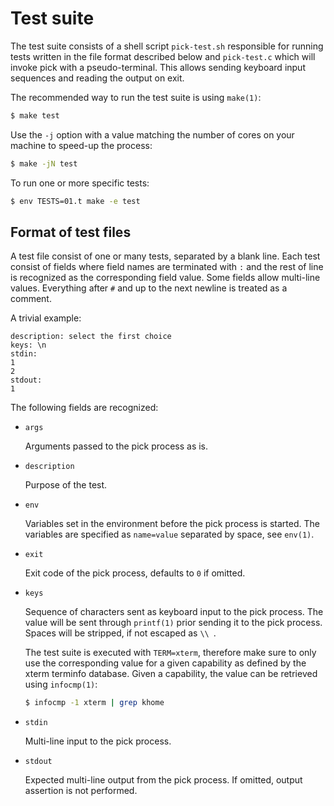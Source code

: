 # Test suite

The test suite consists of a shell script `pick-test.sh` responsible for running
tests written in the file format described below and `pick-test.c` which will
invoke pick with a pseudo-terminal.
This allows sending keyboard input sequences and reading the output on exit.

The recommended way to run the test suite is using `make(1)`:

```sh
$ make test
```

Use the `-j` option with a value matching the number of cores on your machine to
speed-up the process:

```sh
$ make -jN test
```

To run one or more specific tests:

```sh
$ env TESTS=01.t make -e test
```

## Format of test files

A test file consist of one or many tests,
separated by a blank line.
Each test consist of fields where field names are terminated with `:` and the
rest of line is recognized as the corresponding field value.
Some fields allow multi-line values.
Everything after `#` and up to the next newline is treated as a comment.

A trivial example:

```
description: select the first choice
keys: \n
stdin:
1
2
stdout:
1
```

The following fields are recognized:

- `args`

  Arguments passed to the pick process as is.

- `description`

  Purpose of the test.

- `env`

  Variables set in the environment before the pick process is
  started.
  The variables are specified as `name=value` separated by space,
  see `env(1)`.

- `exit`

  Exit code of the pick process,
  defaults to `0` if omitted.

- `keys`

  Sequence of characters sent as keyboard input to the pick process.
  The value will be sent through `printf(1)` prior sending it to the pick
  process.
  Spaces will be stripped,
  if not escaped as `\\ `.

  The test suite is executed with `TERM=xterm`,
  therefore make sure to only use the corresponding value for a given capability
  as defined by the xterm terminfo database.
  Given a capability,
  the value can be retrieved using `infocmp(1)`:

  ```sh
  $ infocmp -1 xterm | grep khome
  ```

- `stdin`

  Multi-line input to the pick process.

- `stdout`

  Expected multi-line output from the pick process.
  If omitted,
  output assertion is not performed.

